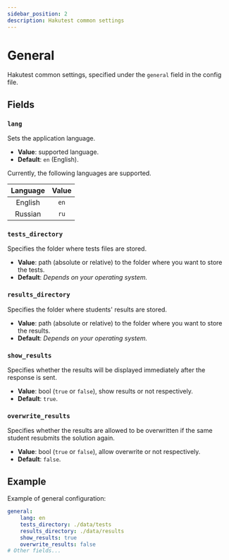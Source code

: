 ```yaml
---
sidebar_position: 2
description: Hakutest common settings
---
```


# General

Hakutest common settings, specified under the `general` field in the config file.

## Fields

### `lang`

Sets the application language.

-   **Value**: supported language.
-   **Default**: `en` (English).

Currently, the following languages are supported.

| Language | Value |
| :------: | :---: |
| English  | `en`  |
| Russian  | `ru`  |

### `tests_directory`

Specifies the folder where tests files are stored.

-   **Value**: path (absolute or relative) to the folder where you want to store the tests.
-   **Default**: _Depends on your operating system._

### `results_directory`

Specifies the folder where students' results are stored.

-   **Value**: path (absolute or relative) to the folder where you want to store the results.
-   **Default**: _Depends on your operating system._

### `show_results`

Specifies whether the results will be displayed immediately after the response is sent.

-   **Value**: bool (`true` or `false`), show results or not respectively.
-   **Default**: `true`.

### `overwrite_results`

Specifies whether the results are allowed to be overwritten if the same student resubmits the solution again.

-   **Value**: bool (`true` or `false`), allow overwrite or not respectively.
-   **Default**: `false`.

## Example

Example of general configuration:

```yaml title='config.yaml'
general:
    lang: en
    tests_directory: ./data/tests
    results_directory: ./data/results
    show_results: true
    overwrite_results: false
# Other fields...
```
